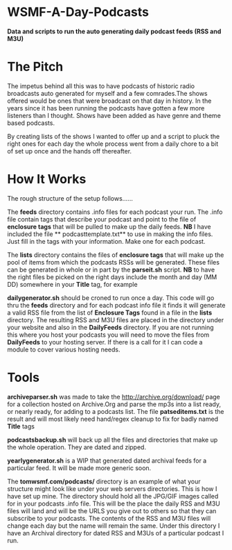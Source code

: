 # WSMF-A-Day-Podcasts

**Data and scripts to run the auto generating daily podcast feeds (RSS and M3U)**

# The Pitch
The impetus behind all this was to have podcasts of historic radio broadcasts auto generated  for myself and a few  comrades.The shows offered would be ones that were broadcast on that day in history.  In the years since it has been running the podcasts  have gotten a few more listeners than I thought. Shows have been added as have genre and theme based podcasts. 

By creating lists of the shows I wanted to offer up and a script to pluck the right ones for each day the whole process went from a daily chore to a bit of set up once and the hands off thereafter. 

# How It Works
The rough structure of the setup follows......

The **feeds** directory contains .info files for each podcast your run. The .info file contain tags that describe your podcast and point to the file of **enclosure tags** that will be pulled to make up the daily feeds. **NB** I have included the file ** 	podcasttemplate.txt** to use in making the info files. Just fill in the tags with your information. Make one for each podcast. 

The **lists** directory contains the files of **enclosure tags** that will make up the pool of items from which  the podcasts RSSs will be generated.  These files can be generated in whole or in part by the **parseit.sh** script. **NB** to have the right files be picked on the right days include the month and day (MM DD) somewhere in your **Title** tag, for example  *<title>Jeam Shepherd WOR SHow 1964 05 06</title>*

**dailygenerator.sh** should be croned to run once a day. This code will go thru the **feeds** directory and for each podcast info file it finds  it will generate a valid RSS file from the list of **Enclosure Tags** found in a file in the **lists** directory.  The resulting RSS and M3U files are placed in the directory under your website and also in the **DailyFeeds** directory. 
If you are not running this where you  host your podcasts you will need to move the files from **DailyFeeds** to your hosting server. If there is a call for it I can code a module to cover various hosting needs.  

# Tools

**archiveparser.sh** was made to take the http://archive.org/download/  page for a collection hosted on Archive.Org and parse the mp3s into a list ready, or nearly ready, for adding to a podcasts list. The file **patseditems.txt** is the result and will most likely need hand/regex cleanup to fix for  badly named **Title** tags

**podcastsbackup.sh** will back up all the files and directories that make up the whole operation. They are dated and zipped.

**yearlygenerator.sh** is a WIP that generated dated archival feeds for a particular feed. It will be made more generic soon. 

The **tomwsmf.com/podcasts/** directory is an example of what your structure might look like under your web servers directories.  This is how I have set up mine. The directory should hold all the JPG/GIF images called for in your podcasts .info file. This will be the place the daily  RSS and M3U files will land and will be the URLS you give out to others so that they can subscribe to your podcasts.  The contents of the RSS and M3U files will change each day but the name will remain the same. 
Under this directory I have an Archival directory for dated  RSS and M3Us of a particular podcast I run.  


